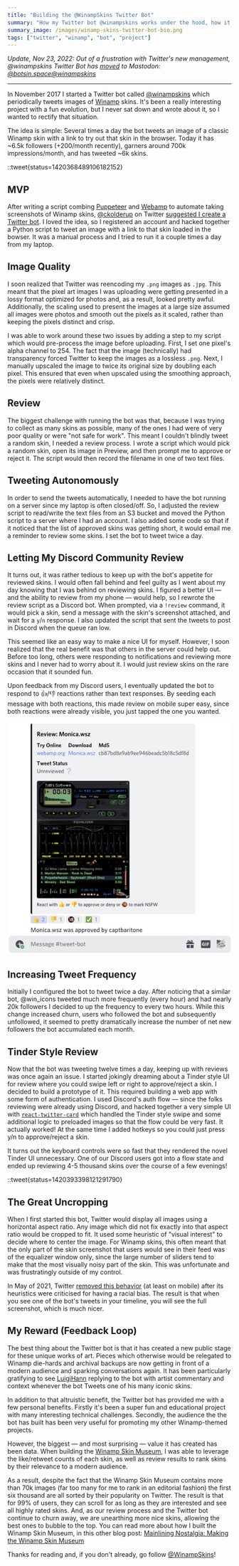 ```yaml
---
title: "Building the @WinampSkins Twitter Bot"
summary: "How my Twitter bot @winampskins works under the hood, how it has evolved over time, and what I've learned from the project."
summary_image: /images/winamp-skins-twitter-bot-bio.png
tags: ["twitter", "winamp", "bot", "project"]
---
```


_Update, Nov 23, 2022: Out of a frustration with Twitter's new management, @winampskins Twitter Bot has [moved](https://twitter.com/winampskins/status/1595529030454763520) to Mastodon: [@botsin.space@winampskins](https://botsin.space/@winampskins)_

---

In November 2017 I started a Twitter bot called [@winampskins](https://twitter.com/winampskins) which periodically tweets images of [Winamp](https://en.wikipedia.org/wiki/Winamp) skins. It's been a really interesting project with a fun evolution, but I never sat down and wrote about it, so I wanted to rectify that situation.

The idea is simple: Several times a day the bot tweets an image of a classic Winamp skin with a link to try out that skin in the browser. Today it has ~6.5k followers (+200/month recently), garners around 700k impressions/month, and has tweeted ~6k skins.

::tweet{status=1420368489106182152}

## MVP

After writing a script combing [Puppeteer](https://pptr.dev/) and [Webamp](https://webamp.org/) to automate taking screenshots of Winamp skins, [@ckolderup](https://twitter.com/ckolderup) on Twitter [suggested I create a Twitter bot](https://twitter.com/captbaritone/status/901921282609995776). I loved the idea, so I registered an account and hacked together a Python script to tweet an image with a link to that skin loaded in the bowser. It was a manual process and I tried to run it a couple times a day from my laptop.

## Image Quality

I soon realized that Twitter was reencoding my `.png` images as `.jpg`. This meant that the pixel art images I was uploading were getting presented in a lossy format optimized for photos and, as a result, looked pretty awful. Additionally, the scaling used to present the images at a large size assumed all images were photos and smooth out the pixels as it scaled, rather than keeping the pixels distinct and crisp.

I was able to work around these two issues by adding a step to my script which would pre-process the image before uploading. First, I set one pixel's alpha channel to 254. The fact that the image (technically) had transparency forced Twitter to keep the images as a lossless `.png`. Next, I manually upscaled the image to twice its original size by doubling each pixel. This ensured that even when upscaled using the smoothing approach, the pixels were relatively distinct.

## Review

The biggest challenge with running the bot was that, because I was trying to collect as many skins as possible, many of the ones I had were of very poor quality or were "not safe for work". This meant I couldn't blindly tweet a random skin, I needed a review process. I wrote a script which would pick a random skin, open its image in Preview, and then prompt me to approve or reject it. The script would then record the filename in one of two text files.

## Tweeting Autonomously

In order to send the tweets automatically, I needed to have the bot running on a server since my laptop is often closed/off. So, I adjusted the review script to read/write the text files from an S3 bucket and moved the Python script to a server where I had an account. I also added some code so that if it noticed that the list of approved skins was getting short, it would email me a reminder to review some skins. I set the bot to tweet twice a day.

## Letting My Discord Community Review

It turns out, it was rather tedious to keep up with the bot's appetite for reviewed skins. I would often fall behind and feel guilty as I went about my day knowing that I was behind on reviewing skins. I figured a better UI — and the ability to review from my phone — would help, so I rewrote the review script as a Discord bot. When prompted, via a `!review` command, it would pick a skin, send a message with the skin's screenshot attached, and wait for a `y`/`n` response. I also updated the script that sent the tweets to post in Discord when the queue ran low.

This seemed like an easy way to make a nice UI for myself. However, I soon realized that the real benefit was that others in the server could help out. Before too long, others were responding to notifications and reviewing more skins and I never had to worry about it. I would just review skins on the rare occasion that it sounded fun.

Upon feedback from my Discord users, I eventually updated the bot to respond to 👍/👎 reactions rather than text responses. By seeding each message with both reactions, this made review on mobile super easy, since both reactions were already visible, you just tapped the one you wanted.

![Reviewing a Winamp skin with the Discord bot](/images/discord-winamp-skin-review.png)

## Increasing Tweet Frequency

Initially I configured the bot to tweet twice a day. After noticing that a similar bot, @win_icons tweeted much more frequently (every hour) and had nearly 20k followers I decided to up the frequency to every two hours. While this change increased churn, users who followed the bot and subsequently unfollowed, it seemed to pretty dramatically increase the number of net new followers the bot accumulated each month.

## Tinder Style Review

Now that the bot was tweeting twelve times a day, keeping up with reviews was once again an issue. I started jokingly dreaming about a Tinder style UI for review where you could swipe left or right to approve/reject a skin. I decided to build a prototype of it. This required building a web app with some form of authentication. I used Discord's auth flow — since the folks reviewing were already using Discord, and hacked together a very simple UI with [`react-twitter-card`](https://github.com/3DJakob/react-tinder-card) which handled the Tinder style swipe and some additional logic to preloaded images so that the flow could be very fast. It actually worked! At the same time I added hotkeys so you could just press y/n to approve/reject a skin.

It turns out the keyboard controls were so fast that they rendered the novel Tinder UI unnecessary. One of our Discord users got into a flow state and ended up reviewing 4-5 thousand skins over the course of a few evenings!

::tweet{status=1420393398121291790}

## The Great Uncropping

When I first started this bot, Twitter would display all images using a horizontal aspect ratio. Any image which did not fix exactly into that aspect ratio would be cropped to fit. It used some heuristic of "visual interest" to decide where to center the image. For Winamp skins, this often meant that the only part of the skin screenshot that users would see in their feed was of the equalizer window only, since the large number of sliders tend to make that the most visually noisy part of the skin. This was unfortunate and was frustratingly outside of my control.

In May of 2021, Twitter [removed this behavior](https://variety.com/2021/digital/news/twitter-uncropped-photos-bias-1234967778/) (at least on mobile) after its heuristics were criticised for having a racial bias. The result is that when you see one of the bot's tweets in your timeline, you will see the full screenshot, which is much nicer.

## My Reward (Feedback Loop)

The best thing about the Twitter bot is that it has created a new public stage for these unique works of art. Pieces which otherwise would be relegated to Winamp die-hards and archival backups are now getting in front of a modern audience and sparking conversations again. It has been particularly gratifying to see [LuigiHann](https://twitter.com/luigihann) replying to the bot with artist commentary and context whenever the bot Tweets one of his many iconic skins.

In addition to that altruistic benefit, the Twitter bot has provided me with a few personal benefits. Firstly it's been a super fun and educational project with many interesting technical challenges. Secondly, the audience the the bot has built has been very useful for promoting my other Winamp-themed projects.

However, the biggest — and most surprising — value it has created has been data. When building the [Winamp Skin Museum](https://skins.webamp.org/), I was able to leverage the like/retweet counts of each skin, as well as review results to rank skins by their relevance to a modern audience.

As a result, despite the fact that the Winamp Skin Museum contains more than 70k images (far too many for me to rank in an editorial fashion) the first six thousand are all sorted by their popularity on Twitter. The result is that for 99% of users, they can scroll for as long as they are interested and see all highly rated skins. And, as our review process and the Twitter bot continue to churn away, we are unearthing more nice skins, allowing the best ones to bubble to the top. You can read more about how I built the Winamp Skin Museum, in this other blog post: [Mainlining Nostalgia: Making the Winamp Skin Museum](/blog/winamp-skin-musuem/)

Thanks for reading and, if you don't already, go follow [@WinampSkins](https://twitter.com/winampskins/)!
